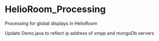 HelioRoom_Processing
====================

Processing for global displays in HelioRoom

Update Demo.java to reflect ip address of xmpp and mongoDb servers

